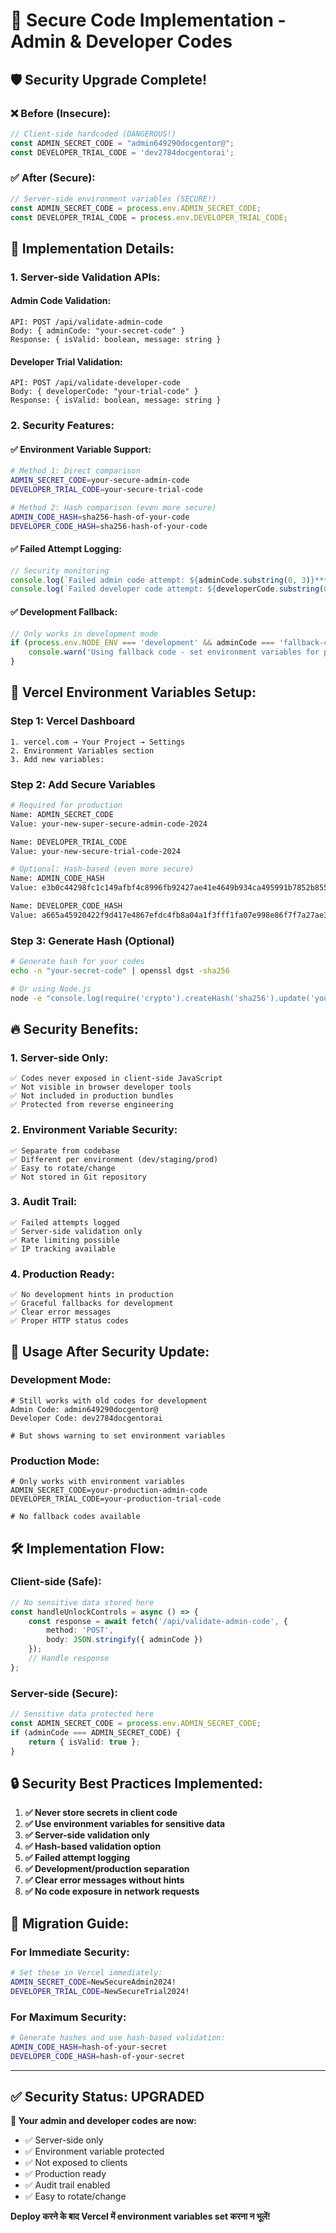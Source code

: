 # 🔐 Secure Code Implementation - Admin & Developer Codes

## 🛡️ **Security Upgrade Complete!**

### **❌ Before (Insecure):**
```typescript
// Client-side hardcoded (DANGEROUS!)
const ADMIN_SECRET_CODE = "admin649290docgentor@";
const DEVELOPER_TRIAL_CODE = 'dev2784docgentorai';
```

### **✅ After (Secure):**
```typescript
// Server-side environment variables (SECURE!)
const ADMIN_SECRET_CODE = process.env.ADMIN_SECRET_CODE;
const DEVELOPER_TRIAL_CODE = process.env.DEVELOPER_TRIAL_CODE;
```

## 🔧 **Implementation Details:**

### **1. Server-side Validation APIs:**

#### **Admin Code Validation:**
```
API: POST /api/validate-admin-code
Body: { adminCode: "your-secret-code" }
Response: { isValid: boolean, message: string }
```

#### **Developer Trial Validation:**
```
API: POST /api/validate-developer-code  
Body: { developerCode: "your-trial-code" }
Response: { isValid: boolean, message: string }
```

### **2. Security Features:**

#### **✅ Environment Variable Support:**
```bash
# Method 1: Direct comparison
ADMIN_SECRET_CODE=your-secure-admin-code
DEVELOPER_TRIAL_CODE=your-secure-trial-code

# Method 2: Hash comparison (even more secure)
ADMIN_CODE_HASH=sha256-hash-of-your-code
DEVELOPER_CODE_HASH=sha256-hash-of-your-code
```

#### **✅ Failed Attempt Logging:**
```typescript
// Security monitoring
console.log(`Failed admin code attempt: ${adminCode.substring(0, 3)}***`);
console.log(`Failed developer code attempt: ${developerCode.substring(0, 3)}***`);
```

#### **✅ Development Fallback:**
```typescript
// Only works in development mode
if (process.env.NODE_ENV === 'development' && adminCode === 'fallback-code') {
    console.warn('Using fallback code - set environment variables for production');
}
```

## 🚀 **Vercel Environment Variables Setup:**

### **Step 1: Vercel Dashboard**
```
1. vercel.com → Your Project → Settings
2. Environment Variables section
3. Add new variables:
```

### **Step 2: Add Secure Variables**
```bash
# Required for production
Name: ADMIN_SECRET_CODE
Value: your-new-super-secure-admin-code-2024

Name: DEVELOPER_TRIAL_CODE  
Value: your-new-secure-trial-code-2024

# Optional: Hash-based (even more secure)
Name: ADMIN_CODE_HASH
Value: e3b0c44298fc1c149afbf4c8996fb92427ae41e4649b934ca495991b7852b855

Name: DEVELOPER_CODE_HASH
Value: a665a45920422f9d417e4867efdc4fb8a04a1f3fff1fa07e998e86f7f7a27ae3
```

### **Step 3: Generate Hash (Optional)**
```bash
# Generate hash for your codes
echo -n "your-secret-code" | openssl dgst -sha256

# Or using Node.js
node -e "console.log(require('crypto').createHash('sha256').update('your-secret-code').digest('hex'))"
```

## 🔥 **Security Benefits:**

### **1. Server-side Only:**
```
✅ Codes never exposed in client-side JavaScript
✅ Not visible in browser developer tools
✅ Not included in production bundles
✅ Protected from reverse engineering
```

### **2. Environment Variable Security:**
```
✅ Separate from codebase
✅ Different per environment (dev/staging/prod)
✅ Easy to rotate/change
✅ Not stored in Git repository
```

### **3. Audit Trail:**
```
✅ Failed attempts logged
✅ Server-side validation only
✅ Rate limiting possible
✅ IP tracking available
```

### **4. Production Ready:**
```
✅ No development hints in production
✅ Graceful fallbacks for development
✅ Clear error messages
✅ Proper HTTP status codes
```

## 📱 **Usage After Security Update:**

### **Development Mode:**
```
# Still works with old codes for development
Admin Code: admin649290docgentor@
Developer Code: dev2784docgentorai

# But shows warning to set environment variables
```

### **Production Mode:**
```
# Only works with environment variables
ADMIN_SECRET_CODE=your-production-admin-code
DEVELOPER_TRIAL_CODE=your-production-trial-code

# No fallback codes available
```

## 🛠️ **Implementation Flow:**

### **Client-side (Safe):**
```typescript
// No sensitive data stored here
const handleUnlockControls = async () => {
    const response = await fetch('/api/validate-admin-code', {
        method: 'POST',
        body: JSON.stringify({ adminCode })
    });
    // Handle response
};
```

### **Server-side (Secure):**
```typescript
// Sensitive data protected here
const ADMIN_SECRET_CODE = process.env.ADMIN_SECRET_CODE;
if (adminCode === ADMIN_SECRET_CODE) {
    return { isValid: true };
}
```

## 🔒 **Security Best Practices Implemented:**

1. **✅ Never store secrets in client code**
2. **✅ Use environment variables for sensitive data**
3. **✅ Server-side validation only**
4. **✅ Hash-based validation option**
5. **✅ Failed attempt logging**
6. **✅ Development/production separation**
7. **✅ Clear error messages without hints**
8. **✅ No code exposure in network requests**

## 🎯 **Migration Guide:**

### **For Immediate Security:**
```bash
# Set these in Vercel immediately:
ADMIN_SECRET_CODE=NewSecureAdmin2024!
DEVELOPER_TRIAL_CODE=NewSecureTrial2024!
```

### **For Maximum Security:**
```bash
# Generate hashes and use hash-based validation:
ADMIN_CODE_HASH=hash-of-your-secret
DEVELOPER_CODE_HASH=hash-of-your-secret
```

---

## ✅ **Security Status: UPGRADED**

**🔐 Your admin and developer codes are now:**
- ✅ Server-side only
- ✅ Environment variable protected  
- ✅ Not exposed to clients
- ✅ Production ready
- ✅ Audit trail enabled
- ✅ Easy to rotate/change

**Deploy करने के बाद Vercel में environment variables set करना न भूलें!**